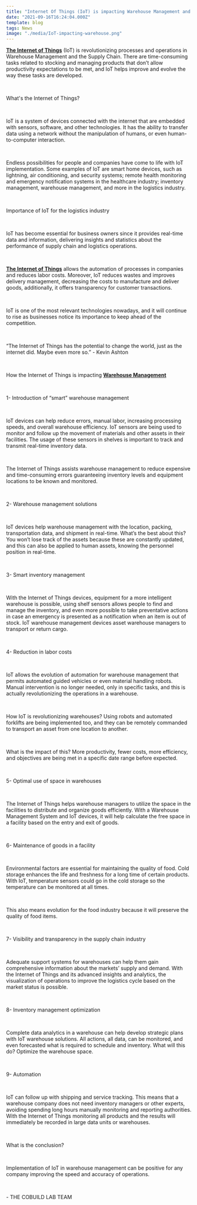 ```yaml
---
title: "Internet Of Things (IoT) is impacting Warehouse Management and here is how"
date: "2021-09-16T16:24:04.000Z"
template: blog
tags: News
image: "./media/IoT-impacting-warehouse.png"
---
```

<b><a target="_blank" href="https://www.cobuildlab.com/services/iot-development">  The Internet of Things</a></b> (IoT) is revolutionizing processes and operations in Warehouse Management and the Supply Chain. There are time-consuming tasks related to stocking and managing products that don’t allow productivity expectations to be met, and IoT helps improve and evolve the way these tasks are developed.

<br>

<title-2>What's the Internet of Things?</title-2>

<br>

IoT is a system of devices connected with the internet that are embedded with sensors, software, and other technologies. It has the ability to transfer data using a network without the manipulation of humans, or even human-to-computer interaction. 

<br>

Endless possibilities for people and companies have come to life with IoT implementation. Some examples of IoT are smart home devices, such as lightning, air conditioning, and security systems;  remote health monitoring and emergency notification systems in the healthcare industry; inventory management, warehouse management, and more in the logistics industry.

<br>

<title-2>Importance of IoT for the logistics industry</title-2>

<br>

IoT has become essential for business owners since it provides real-time data and information, delivering insights and statistics about the performance of supply chain and logistics operations.

<br>

<b><a target="_blank" href="https://www.cobuildlab.com/services/iot-development">  The Internet of Things</a></b> allows the automation of processes in companies and reduces labor costs. Moreover, IoT reduces wastes and improves delivery management, decreasing the costs to manufacture and deliver goods, additionally, it offers transparency for customer transactions.

<br>

IoT is one of the most relevant technologies nowadays, and it will continue to rise as businesses notice its importance to keep ahead of the competition. 

<br>

“The Internet of Things has the potential to change the world, just as the internet did. Maybe even more so.” - Kevin Ashton

<br>

<title-2>How the Internet of Things is impacting <b><a target="_blank" href="https://www.cobuildlab.com/services/custom-warehouse-management-system">  Warehouse Management</a></b></title-2>

<br>

<title-3>1- Introduction of “smart” warehouse management</title-3>

<br>

IoT devices can help reduce errors, manual labor, increasing processing speeds, and overall warehouse efficiency. IoT sensors are being used to monitor and follow up the movement of materials and other assets in their facilities. The usage of these sensors in shelves is important to track and transmit real-time inventory data.

<br>

The Internet of Things assists warehouse management to reduce expensive and time-consuming errors guaranteeing inventory levels and equipment locations to be known and monitored.

<br>

<title-3>2- Warehouse management solutions</title-3>

<br>

IoT devices help warehouse management with the location, packing, transportation data, and shipment in real-time. What’s the best about this? You won’t lose track of the assets because these are constantly updated, and this can also be applied to human assets, knowing the personnel position in real-time.

<br>

<title-3>3- Smart inventory management</title-3>

<br>

With the Internet of Things devices, equipment for a more intelligent warehouse is possible, using shelf sensors allows people to find and manage the inventory, and even more possible to take preventative actions in case an emergency is presented as a notification when an item is out of stock. IoT warehouse management devices asset warehouse managers to transport or return cargo.

<br>

<title-3>4- Reduction in labor costs</title-3>

<br>

IoT allows the evolution of automation for warehouse management that permits automated guided vehicles or even material handling robots. Manual intervention is no longer needed, only in specific tasks, and this is actually revolutionizing the operations in a warehouse.

<br>

How IoT is revolutionizing warehouses? Using robots and automated forklifts are being implemented too, and they can be remotely commanded to transport an asset from one location to another. 

<br>

What is the impact of this? More productivity, fewer costs, more efficiency, and objectives are being met in a specific date range before expected.

<br>

<title-3>5- Optimal use of space in warehouses</title-3>

<br>

The Internet of Things helps warehouse managers to utilize the space in the facilities to distribute and organize goods efficiently. With a Warehouse Management System and IoT devices, it will help calculate the free space in a facility based on the entry and exit of goods.

<br>

<title-3>6- Maintenance of goods in a facility</title-3>

<br>

Environmental factors are essential for maintaining the quality of food. Cold storage enhances the life and freshness for a long time of certain products. With IoT, temperature sensors could go in the cold storage so the temperature can be monitored at all times. 

<br>

This also means evolution for the food industry because it will preserve the quality of food items.

<br>

<title-3>7- Visibility and transparency in the supply chain industry</title-3>

<br>

Adequate support systems for warehouses can help them gain comprehensive information about the markets’ supply and demand. With the Internet of Things and its advanced insights and analytics, the visualization of operations to improve the logistics cycle based on the market status is possible.

<br>

<title-3>8- Inventory management optimization</title-3>

<br>

Complete data analytics in a warehouse can help develop strategic plans with IoT warehouse solutions. All actions, all data, can be monitored, and even forecasted what is required to schedule and inventory. What will this do? Optimize the warehouse space.

<br>

<title-3>9- Automation</title-3>

<br>

IoT can follow up with shipping and service tracking. This means that a warehouse company does not need inventory managers or other experts, avoiding spending long hours manually monitoring and reporting authorities. With the Internet of Things monitoring all products and the results will immediately be recorded in large data units or warehouses.

<br>

<title-3>What is the conclusion?</title-3>

<br>

Implementation of IoT in warehouse management can be positive for any company improving the speed and accuracy of operations.

<br>

<title-3>- THE COBUILD LAB TEAM</title-3>
